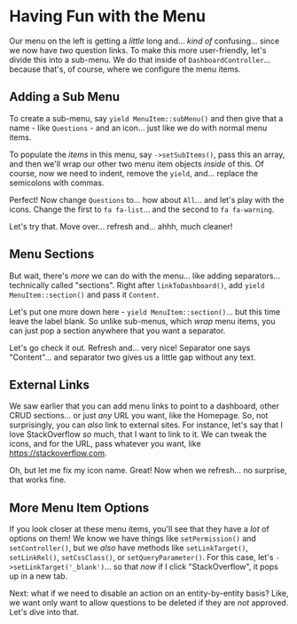 # Having Fun with the Menu

Our menu on the left is getting a *little* long and... *kind of* confusing... since
we now have *two* question links. To make this more user-friendly, let's divide
this into a sub-menu. We do that inside of `DashboardController`... because that's,
of course, where we configure the menu items.

## Adding a Sub Menu

To create a sub-menu, say `yield MenuItem::subMenu()` and then give that a name -
like `Questions` - and an icon... just like we do with normal menu items.

To populate the *items* in this menu, say `->setSubItems()`, pass this an array,
and then we'll wrap our other two menu item objects *inside* of this. Of course,
now we need to indent, remove the `yield`, and... replace the semicolons with
commas.

Perfect! Now change `Questions` to... how about `All`... and let's play with
the icons. Change the first to `fa fa-list`... and the second to `fa fa-warning`.

Let's try that. Move over... refresh and... ahhh, much cleaner!

## Menu Sections

But wait, there's *more* we can do with the menu... like adding separators...
technically called "sections". Right after `linkToDashboard()`, add
`yield MenuItem::section()` and pass it `Content`.

Let's put one more down here - `yield MenuItem::section()`... but this time leave the
label blank. So unlike sub-menus, which *wrap* menu items, you can just pop
a section anywhere that you want a separator.

Let's go check it out. Refresh and... very nice! Separator one says "Content"...
and separator two gives us a little gap without any text.

## External Links

We saw earlier that you can add menu links to point to a dashboard, other CRUD
sections... or just *any* URL you want, like the Homepage. So, not surprisingly, you
can *also* link to external sites. For instance, let's say that I love StackOverflow
*so* much, that I want to link to it. We can tweak the icons, and for the URL,
pass whatever you want, like https://stackoverflow.com.

Oh, but let me fix my icon name. Great! Now when we refresh... no surprise, that
works fine.

## More Menu Item Options

If you look closer at these menu items, you'll see that they have a *lot* of options
on them! We know we have things like `setPermission()` and `setController()`, but
we *also* have methods like `setLinkTarget()`, `setLinkRel()`, `setCssClass()`,
or `setQueryParameter()`. For this case, let's `->setLinkTarget('_blank')`... so
that *now* if I click "StackOverflow", it pops up in a new tab.

Next: what if we need to disable an action on an entity-by-entity basis? Like,
we want only want to allow questions to be deleted if they are *not* approved.
Let's dive into that.

